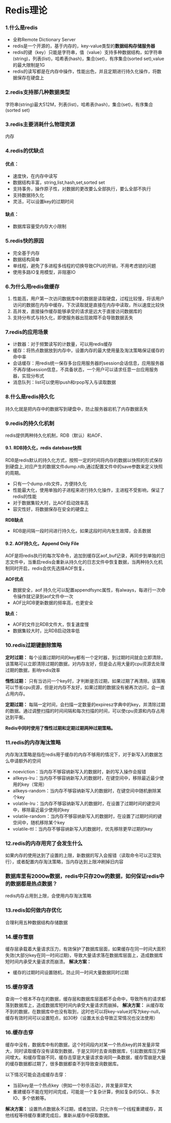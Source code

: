 # Redis理论

### 1.什么是redis

- 全称Remote Dictionary Server
- redis是一个开源的，基于内存的，key-value类型的**数据结构存储服务器**
- redis的键（key）只能是字符串，值（value）支持多种数据结构，如字符串(string)，列表(list)，哈希表(hash)，集合(set)，有序集合(sorted set),value的最大限制是1G
- redis的读写都是在内存中操作，性能出色，并且定期进行持久化操作，将数据保存在硬盘上

### 2.redis支持那几种数据类型

字符串(string)最大512M，列表(list)，哈希表(hash)，集合(set)，有序集合(sorted set)

### 3.redis主要消耗什么物理资源

内存

### 4.redis的优缺点

#### 优点：

- 速度快，在内存中读写
- 数据结构丰富，string,list,hash,set,sorted set
- 支持事务，操作原子性，对数据的更改要么全部执行，要么全部不执行
- 支持数据持久化
- 灵活，可以设置key的过期时间

#### 缺点：

- 数据库容量受内存大小限制

### 5.redis快的原因

- 完全基于内存
- 数据结构简单
- 单线程，避免了多进程多线程的切换导致CPU的开销，不用考虑锁的问题
- 使用多路IO复用模型，非阻塞IO

### 6.为什么用redis做缓存

1. 性能高，用户第一次访问数据库中的数据是读取硬盘，过程比较慢，将该用户访问的数据在内存中缓存，下次读取就是直接在内存中读取，所以速度比较快
2. 高并发，直接操作缓存能够承受的请求是远大于直接访问数据库的
3. 支持分布式与持久化，即使服务器出现故障不会导致数据丢失

### 7.redis的应用场景

- 计数器：对于频繁读写的计数量，可以用redis缓存
- 缓存：将热点数据放到内存中，设置内存的最大使用量及淘汰策略保证缓存的命中率
- 会话缓存：用redis统一保存多台应用服务器的session会话信息，应用服务器不再存储session信息，不具备状态，一个用户可以请求任意一台应用服务器，实现分布式
- 消息队列：list可以使用lpush和rpop写入与读取数据

### 8.什么是redis持久化

持久化就是把内存中的数据写到硬盘中，防止服务器宕机了内存数据丢失

### 9.redis的持久化机制

redis提供两种持久化机制，RDB（默认）和AOF、

#### 9.1. RDB持久化，redis datebase快照

RDB是redis默认的持久化方式，按照一定的时间将内存的数据以快照的形式保存到硬盘上,对应产生的数据文件dump.rdb,通过配置文件中的save参数来定义快照的周期。

- 只有一个dump.rdb文件，方便持久化
- 性能最大化，使用单独的子进程来进行持久化操作，主进程不受影响，保证了redis的性能
- 对于数据集较大时，比AOF启动效率高
- 容灾性好，将数据保存在安全的硬盘上

**RDB缺点**

- RDB是间隔一段时间进行持久化，如果这段时间内发生故障，会丢数据

#### 9.2. AOF持久化，Append Only File

AOF是将redis执行的每次写命令，追加到缓存区aof_buf记录，再同步到单独的日志文件中，当重启redis会重新从持久化的日志文件中恢复数据，当两种持久化机制同时开启，redis会优先选择AOF恢复。

**AOF优点**

- 数据安全，aof 持久化可以配置appendfsync属性，有always，每进行一次命令操作就记录到aof文件中一次
- AOF比RDB更新数据的频率高，也更安全

**缺点：**

- AOF的文件比RDB文件大，恢复速度慢
- 数据集较大时，比RDB启动效率低

### 10.redis过期键删除策略

**定时过期：** 每个设置过期时间的key都有一个定时器，到过期时间就会立即清除，该策略可以立即清除过期的数据，对内存友好，但是会占用大量的cpu资源去处理过期的数据，影响redis效率

**惰性过期：** 只有当访问一个key时，才判断是否过期，如果过期了再清除。该策略可以节省cpu资源，但是对内存不友好，如果过期的数据没有被再次访问，会一直占用内存。

**定期过期：** 每隔一定时间，会扫描一定数量的expiresz字典中的key，并清除过期的数据。通过调整扫描的时间间隔和每次扫描的时间，可以使cpu资源和内存占用达到平衡。

**Redis中同时使用了惰性过期和定期过期两种过期策略。**

### 11.redis的内存淘汰策略

内存淘汰策略是指在redis用于缓存的内存不够用的情况下，对于新写入的数据怎么申请额外的空间

- noeviction：当内存不够容纳新写入的数据时，新的写入操作会报错
- allkeys-lru：当内存不够容纳新写入的数据时，在键空间中，移除最近最少使用的key（常用）
- allkeys-random：当内存不够容纳新写入的数据时，在键空间中随机删除某个key
- volatile-lru：当内存不够容纳新写入的数据时，在设置了过期时间的键空间中，移除最近最少使用的key
- volatile-random：当内存不够容纳新写入的数据时，在设置了过期时间的键空间中，随机移除某个key
- volatile-ttl：当内存不够容纳新写入的数据时，优先移除更早过期的key

### 12.redis的内存用完了会发生什么

如果内存的使用达到了设置的上限，新数据的写入会报错（读取命令可以正常执行），或者配置内存淘汰策略，当内存达到上限冲刷掉旧内容

### 数据库里有2000w数据，redis中只存20w的数据，如何保证redis中的数据都是热点数据？

redis内存占用到上限，会使用内存淘汰策略

### 13.redis如何做内存优化

合理利用五种数据结构存储数据

### 14.缓存雪崩

缓存层承载着大量请求压力，有效保护了数据库层面，如果缓存在同一时间大面积失效(大部分key在同一时间过期)，导致大量请求落在数据库层面上，造成数据库短时间内承受大量请求而崩溃。 **解决方案：**

- 缓存的过期时间设置随机，防止同一时间大量数据同时过期

### 15.缓存穿透

查询一个根本不存在的数据，缓存层和数据库层面都不会命中，导致所有的请求都落到数据库上，造成数据库短时间内承受大量请求而崩掉。 **解决方案：** 从缓存取不到的数据，在数据库中也没有取到，这时也可以将key-value对写为key-null，缓存有效时间可以设置短点，如30秒（设置太长会导致正常情况也没法使用）

### 16.缓存击穿

缓存中没有，数据库中有的数据，这个时间段内对某一个热点key的并发量非常大，同时读取缓存没有读取到数据，于是又同时去查询数据库，引起数据库压力瞬间增大。和缓存雪崩不同，缓存击穿是大量请求查询同一条数据，缓存雪崩是大量的缓存数据都过期了，很多数据都查不到导致查询数据库。

以下情况可能会造成缓存击穿：

- 当前key是一个热点key（例如一个秒杀活动），并发量非常大
- 重建缓存不能在短时间完成，可能是一个复杂计算，例如复杂的SQL、多次IO、多个依赖等。

**解决方案：** 设置热点数据永不过期，或者加锁，只允许有一个线程重建缓存，其他线程等待缓存重建完成后，重新从缓存中获取数据。